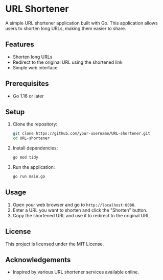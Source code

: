 # URL Shortener

A simple URL shortener application built with Go. This application allows users to shorten long URLs, making them easier to share.

## Features

- Shorten long URLs
- Redirect to the original URL using the shortened link
- Simple web interface

## Prerequisites

- Go 1.16 or later

## Setup

1. Clone the repository:
    ```sh
    git clone https://github.com/your-username/URL-shortener.git
    cd URL-shortener
    ```

2. Install dependencies:
    ```sh
    go mod tidy
    ```

3. Run the application:
    ```sh
    go run main.go
    ```

## Usage

1. Open your web browser and go to `http://localhost:8080`.
2. Enter a URL you want to shorten and click the "Shorten" button.
3. Copy the shortened URL and use it to redirect to the original URL.

## License

This project is licensed under the MIT License. 


## Acknowledgements

- Inspired by various URL shortener services available online.
